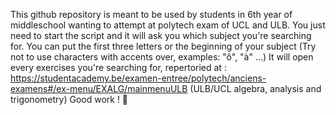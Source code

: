 This github repository is meant to be used by students in 6th year of middleschool wanting to attempt at polytech exam of UCL and ULB. 
You just need to start the script and it will ask you which subject you're searching for. 
You can put the first three letters or the beginning of your subject (Try not to use characters with accents over, examples: "ô", "à" ...)
It will open every exercises you're searching for, repertoried at : 
https://studentacademy.be/examen-entree/polytech/anciens-examens#/ex-menu/EXALG/mainmenuULB (ULB/UCL algebra, analysis and trigonometry)
Good work ! 🗿
